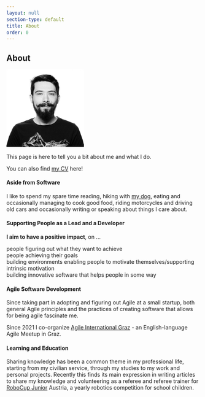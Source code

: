```yaml
---
layout: null
section-type: default
title: About
order: 0
---
```

## About

<img src="img/me_bw.png" class="img-circle" width="40%" alt="Photograph of Nico Riedmann"/> 

This page is here to tell you a bit about me and what I do. 

You can also find [my CV](/cv) here!

#### <i class="fas fa-globe-europe"></i> Aside from Software

I like to spend my spare time reading, hiking with [my dog](assets/turron.jpg), eating and occasionally managing to cook good food, 
riding motorcycles and driving old cars and occasionally writing or speaking about things I care about. 

#### <i class="fas fa-people-group"></i> Supporting People as a Lead and a Developer

**I aim to have a positive impact**, on ...

<i class="fa-solid fa-lightbulb"></i> people figuring out what they want to achieve<br/>
<i class="fa-solid fa-bullseye"></i> people achieving their goals<br/>
<i class="fa-solid fa-seedling"></i> building environments enabling people to motivate themselves/supporting intrinsic motivation<br/>
<i class="fa-solid fa-code"></i> building innovative software that helps people in some way<br/>

#### <i class="fas fa-laptop-code"></i> Agile Software Development

Since taking part in adopting and figuring out Agile at a small startup, both general Agile principles and the practices of creating software that allows for being agile fascinate me.

Since 2021 I co-organize [Agile International Graz](https://www.meetup.com/agile-international-graz/) - an English-language Agile Meetup in Graz.

#### <i class="fas fa-graduation-cap"></i> Learning and Education

Sharing knowledge has been a common theme in my professional life, starting from my civilian service, through my studies to my work and personal projects. 
Recently this finds its main expression in writing articles to share my knowledge and volunteering as a referee and referee trainer for [RoboCup Junior](https://junior.robocup.org/) Austria, a yearly robotics competition for school children. 